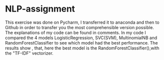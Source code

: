# NLP-assignment
This exercise was done on Pycharm, I transferred it to anaconda and then to Github in order to transfer you the most comprehensible version possible. The explanations of my code can be found in comments.
In my code I compared the 4 models LogisticRegression, SVC(SVM), MultinomialNB and RandomForestClassifier to see which model had the best performance.
The results show , that, here the best model is the RandomForestClassifier(),with the "TF-IDF" vectorizer.

